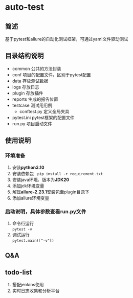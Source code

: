 # auto-test

## 简述
基于pytest和allure的自动化测试框架，可通过yaml文件驱动测试

## 目录结构说明
* common 公共的方法封装
* conf 项目的配置文件，区别于pytest配置
* data 存放测试数据
* logs 存放日志
* plugin 存放插件
* reports 生成的报告位置
* testcase 测试用用例
  * conftest.py 定义全局夹具
* pytest.ini pytest框架的配置文件
* run.py 项目启动文件

## 使用说明
### 环境准备
1. 安装**python3.10**
2. 安装依赖包 ``` pip install -r requirement.txt```
3. 安装java环境，版本为**JDK20**
4. 添加jdk环境变量
5. 解压**allure-2.23.1**安装包至plugin目录下
6. 添加allure环境变量
### 启动说明，具体参数查看run.py文件
1. 命令行运行  
```pytest -v``` 
2. 调试运行  
```pytest.main(["-v"])```    

## Q&A


## todo-list
1. 搭配jenkins使用
2. 实时日志收集和分析平台